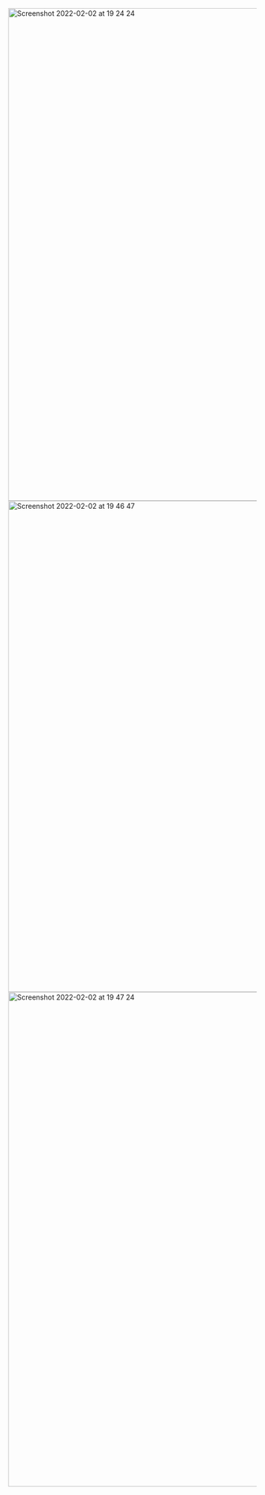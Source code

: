 <img width="996" alt="Screenshot 2022-02-02 at 19 24 24" src="https://user-images.githubusercontent.com/89366347/152136060-4715db5f-76e4-4190-b71c-7d6ab3d88407.png">
<img width="993" alt="Screenshot 2022-02-02 at 19 46 47" src="https://user-images.githubusercontent.com/89366347/152139465-aa30e8d6-f8cc-41b0-97d1-56d9562d36fb.png">
<img width="1000" alt="Screenshot 2022-02-02 at 19 47 24" src="https://user-images.githubusercontent.com/89366347/152139586-7f64cd6e-4749-400f-b6ae-c5ec69c80a7c.png">
